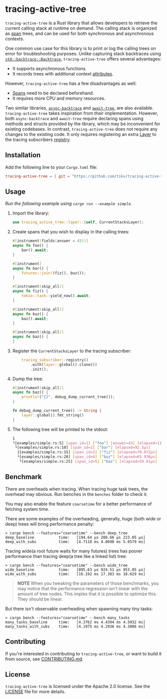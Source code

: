 # tracing-active-tree

`tracing-active-tree` is a Rust library that allows developers to retrieve the current calling stack at runtime on demand. The calling stack is organized as [span](https://docs.rs/tracing/latest/tracing/span/index.html) trees, and can be used for both synchronous and asynchronous contexts.

One common use case for this library is to print or log the calling trees on error for troubleshooting purposes. Unlike capturing stack backtraces using [`std::backtrace::Backtrace`](https://doc.rust-lang.org/std/backtrace/struct.Backtrace.html), `tracing-active-tree` offers several advantages:

- It supports asynchronous functions.
- It records trees with additional context [attributes](https://docs.rs/tracing/latest/tracing/#configuring-attributes).

However, `tracing-active-tree` has a few disadvantages as well:

- [Spans](https://docs.rs/tracing/latest/tracing/span/index.html) need to be declared beforehand.
- It requires more CPU and memory resources.

Two similar libraries, [`async-backtrace`](https://github.com/tokio-rs/async-backtrace) and [`await-tree`](https://github.com/risingwavelabs/await-tree/), are also available. `tracing-active-tree` takes inspiration from their implementation. However, both `async-backtrace` and `await-tree` require declaring spans using methods and structs provided by the library, which may be inconvenient for existing codebases. In contrast, `tracing-active-tree` does not require any changes to the existing code. It only requires registering an extra [Layer](https://docs.rs/tracing-subscriber/latest/tracing_subscriber/layer/trait.Layer.html) to the tracing subscribers [registry](https://docs.rs/tracing-subscriber/latest/tracing_subscriber/registry/index.html).

## Installation

Add the following line to your `Cargo.toml` file:

```toml
tracing-active-tree = { git = "https://github.com/tikv/tracing-active-tree.git", branch = "master" }
```

## Usage

*Run the following example using `cargo run --example simple`.*

1. Import the library:

    ```rust
    use tracing_active_tree::layer::{self, CurrentStacksLayer};
    ```

1. Create spans that you wish to display in the calling trees:

    ```rust
    #[instrument(fields(answer = 43))]
    async fn foo() {
        bar().await;
    }

    #[instrument]
    async fn bar() {
        futures::join!(fiz(), buz());
    }

    #[instrument(skip_all)]
    async fn fiz() {
        tokio::task::yield_now().await;
    }

    #[instrument(skip_all)]
    async fn buz() {
        baz().await;
    }

    #[instrument(skip_all)]
    async fn baz() {
    }
    ```

1. Register the `CurrentStacksLayer` to the tracing subscriber:

    ```rust
        tracing_subscriber::registry()
            .with(layer::global().clone())
            .init();
    ```

1. Dump the tree:

    ```rust
    #[instrument(skip_all)]
    async fn baz() {
        println!("{}", debug_dump_current_tree());
    }

    fn debug_dump_current_tree() -> String {
        layer::global().fmt_string()
    }
    ```

1. The following tree will be printed to the stdout:

    ```sh
    1
    └[examples/simple.rs:5] [span_id=1] ["foo"] [answer=43] [elapsed=114.659µs]
     └[examples/simple.rs:10] [span_id=2] ["bar"] [elapsed=92.5µs]
      ├[examples/simple.rs:15] [span_id=3] ["fiz"] [elapsed=79.072µs]
      └[examples/simple.rs:20] [span_id=4] ["buz"] [elapsed=65.938µs]
       └[examples/simple.rs:25] [span_id=5] ["baz"] [elapsed=59.61µs]
    ```

## Benchmark

There are overheads when tracing. When tracing huge task trees, the overhead may obvious. Run benches in the `benches` folder to check it.

You may also enable the feature `coarsetime` for a better performance of fetching system time.

There are some examples of the overheading, generally, huge (both wide or deep) trees will bring performance penalty:

```console
> cargo bench --features="coarsetime" --bench deep_tree
deep_baseline           time:   [194.64 µs 208.66 µs 223.05 µs]
deep_with_subs          time:   [4.7118 ms 4.8690 ms 5.0579 ms]
```

Tracing wide(a root future waits for many futures) trees has poorer performance than tracing deep(a tree like a linked list) tree:

```console
> cargo bench --features="coarsetime" --bench wide_tree
wide_baseline           time:   [895.63 µs 924.51 µs 953.05 µs]
wide_with_subs          time:   [16.192 ms 17.383 ms 18.629 ms]
```

> **NOTE**
> When you tweaking the parameters of those benchmarks, you may notice that the performance regression isn't linear with the amount of tree nodes. This imples that it is possible to optimize this. They should be linear.

But there isn't observable overheading when spawning many tiny tasks: 

```console
> cargo bench --features="coarsetime" --bench many_tasks
many_tasks_baseline     time:   [4.3762 ms 4.4394 ms 4.5032 ms]
many_tasks_with_subs    time:   [4.1975 ms 4.2936 ms 4.3886 ms]
```

## Contributing

If you're interested in contributing to `tracing-active-tree`, or want to build it from source, see [CONTRIBUTING.md](./CONTRIBUTING.md).

## License

`tracing-active-tree` is licensed under the Apache 2.0 license. See the [LICENSE](./LICENSE) file for more details.
